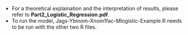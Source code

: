 - For a theoretical explaination and the interpretation of results, please refer to **Part2_Logistic_Regression.pdf**.
- To run the model, Jags-Ybinom-Xnom1fac-Mlogistic-Example.R needs to be run with the other two R files.
